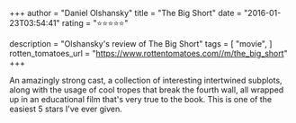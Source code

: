 +++
author = "Daniel Olshansky"
title = "The Big Short"
date = "2016-01-23T03:54:41"
rating = "⭐⭐⭐⭐⭐"

description = "Olshansky's review of The Big Short"
tags = [
    "movie",
]
rotten_tomatoes_url = "https://www.rottentomatoes.com//m/the_big_short"
+++

An amazingly strong cast, a collection of interesting intertwined subplots, along with the usage of cool tropes that break the fourth wall, all wrapped up in an educational film that's very true to the book. This is one of the easiest 5 stars I've ever given.
